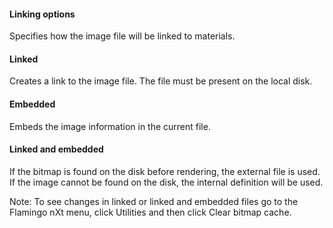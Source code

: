 ﻿
#### Linking options
Specifies how the image file will be linked to materials.

#### Linked
Creates a link to the image file. The file must be present on the local disk.

#### Embedded
Embeds the image information in the current file.

#### Linked and embedded
If the bitmap is found on the disk before rendering, the external file is used. If the image cannot be found on the disk, the internal definition will be used.

Note: To see changes in linked or linked and embedded files go to the Flamingo nXt menu, click Utilities and then click Clear bitmap cache.
